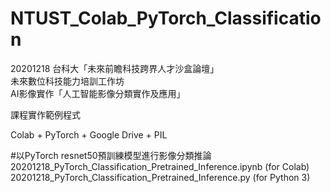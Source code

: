 # NTUST_Colab_PyTorch_Classification
20201218 台科大「未來前瞻科技跨界人才沙盒論壇」  
未來數位科技能力培訓工作坊  
AI影像實作「人工智能影像分類實作及應用」 

課程實作範例程式

Colab + PyTorch + Google Drive + PIL

#以PyTorch resnet50預訓練模型進行影像分類推論
20201218_PyTorch_Classification_Pretrained_Inference.ipynb (for Colab)
20201218_PyTorch_Classification_Pretrained_Inference.py (for Python 3)
